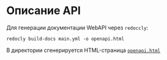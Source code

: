 # Описание API
Для генерации документации WebAPI через `redoccly`:
```
redocly build-docs main.yml -o openapi.html
```
В директории сгенерируется HTML-страница [`openapi.html`](openapi.html)

